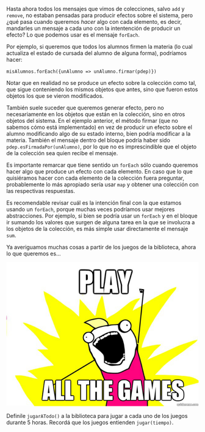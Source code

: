 Hasta ahora todos los mensajes que vimos de colecciones, salvo `add` y `remove`, no estaban pensadas para producir efectos sobre el sistema, pero ¿qué pasa cuando queremos *hacer* algo con cada elemento, es decir, mandarles un mensaje a cada uno con la intentención de producir un efecto? Lo que podemos usar es el mensaje `forEach`.

Por ejemplo, si queremos que todos los alumnos firmen la materia (lo cual actualiza el estado de cursada del alumno de alguna forma), podríamos hacer:

```wollok
misAlumnos.forEach({unAlumno => unAlumno.firmar(pdep)})
```

Notar que en realidad no se produce un efecto sobre la colección como tal, que sigue conteniendo los mismos objetos que antes, sino que fueron estos objetos los que se vieron modificados. 

También suele suceder que queremos generar efecto, pero no necesariamente en los objetos que están en la colección, sino en otros objetos del sistema. En el ejemplo anterior, el método firmar (que no sabemos cómo está implementado) en vez de producir un efecto sobre el alumno modificando algo de su estado interno, bien podría modificar a la materia. También el mensaje dentro del bloque podría haber sido `pdep.esFirmadaPor(unAlumno)`, por lo que no es imprescindible que el objeto de la colección sea quien recibe el mensaje.

Es importante remarcar que tiene sentido un `forEach` sólo cuando queremos hacer algo que produce un efecto con cada elemento. En caso que lo que quisiéramos hacer con cada elemento de la colección fuera preguntar, probablemente lo más apropiado sería usar  `map` y obtener una colección con las respectivas respuestas. 

Es recomendable revisar cuál es la intención final con la que estamos usando un `forEach`, porque muchas veces podríamos usar mejores abstracciones. Por ejemplo, si bien se podría usar un `forEach` y en el bloque ir sumando los valores que surgen de alguna tarea en la que se involucra a los objetos de la colección, es más simple usar directamente el mensaje `sum`.

Ya averiguamos muchas cosas a partir de los juegos de la biblioteca, ahora lo que queremos es...

![play all the games](https://raw.githubusercontent.com/pdep-utn/mumuki-guia-objetos-colecciones/master/assets/allTheGames_1679183997812.jpg)

Definile `jugarATodo()` a la biblioteca para jugar a cada uno de los juegos durante 5 horas. Recordá que los juegos entienden `jugar(tiempo)`.